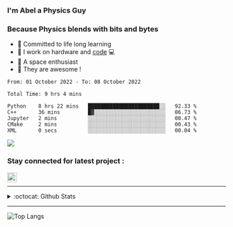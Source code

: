 ### I'm Abel a Physics Guy

### Because Physics blends with bits and bytes

- 🍭 Committed to life long learning
- 🗽 I work on hardware and [code](https://www.stopstalk.com/user/profile/AbelDixon) 💻
- 🚀 A space enthusiast 
- 🎹 They are awesome !


<!--START_SECTION:waka-->

```text
From: 01 October 2022 - To: 08 October 2022

Total Time: 9 hrs 4 mins

Python    8 hrs 22 mins   ███████████████████████░░   92.33 %
C++       36 mins         █▓░░░░░░░░░░░░░░░░░░░░░░░   06.73 %
Jupyter   2 mins          ░░░░░░░░░░░░░░░░░░░░░░░░░   00.47 %
CMake     2 mins          ░░░░░░░░░░░░░░░░░░░░░░░░░   00.43 %
XML       0 secs          ░░░░░░░░░░░░░░░░░░░░░░░░░   00.04 %
```

<!--END_SECTION:waka-->

![](https://komarev.com/ghpvc/?username=CasCard&color=blueviolet)

### Stay connected for latest project :

[<img align="left" alt="Abel | LinkedIn" width="22px" src="https://cdn.jsdelivr.net/npm/simple-icons@v3/icons/linkedin.svg" />][linkedin]

<br />

--- 

<details>
  <summary>:octocat: Github Stats</summary>

  <img align="left" alt="CasCard Github Stats" src="https://github-readme-stats.codestackr.vercel.app/api?username=CasCard&show_icons=true&theme=dracula&count_private=true" />

</details>

---

![Top Langs](https://github-readme-stats.vercel.app/api/top-langs/?username=CasCard&layout=compact)

[website]: https://innovaim.in
[linkedin]: https://linkedin.com/in/abelcdixon
